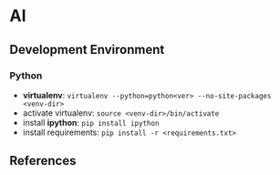 # AI
 
## Development Environment

### Python
* __virtualenv__: ```virtualenv --python=python<ver> --no-site-packages <venv-dir>```
* activate virtualenv: ```source <venv-dir>/bin/activate```
* install __ipython__: ```pip install ipython```
* install requirements: ```pip install -r <requirements.txt>```


## References

